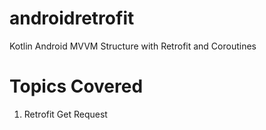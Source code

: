 # androidretrofit
Kotlin Android MVVM Structure  with Retrofit and Coroutines

# Topics Covered
 1. Retrofit Get Request
